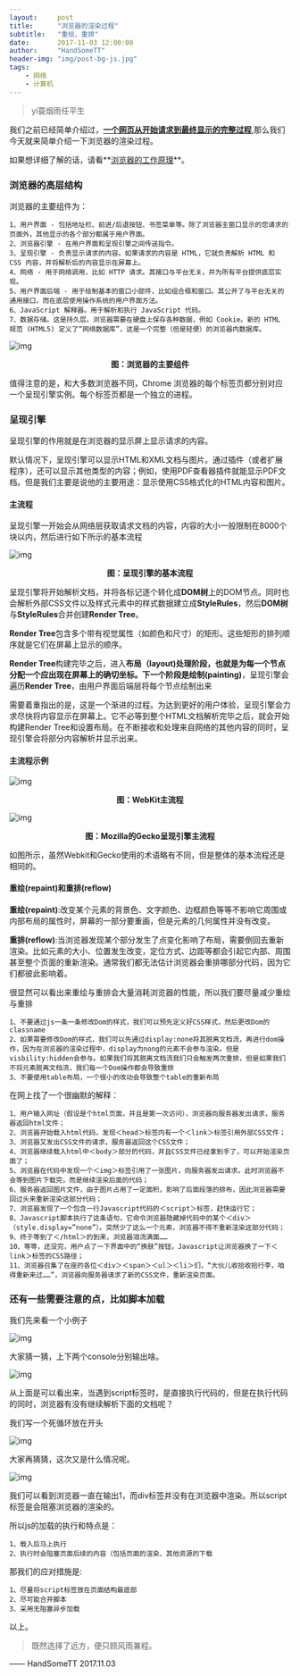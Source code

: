 ```yaml
---
layout:     post
title:      "浏览器的渲染过程"
subtitle: 	"重绘、重排"
date:       2017-11-03 12:00:00
author:     "HandSomeTT"
header-img: "img/post-bg-js.jpg"
tags:
    - 网络
    - 计算机
---
```



>yi蓑烟雨任平生


我们之前已经简单介绍过，**[一个网页从开始请求到最终显示的完整过程](/2017/10/25/HTML-mianshi-zongjie/index.html)**,那么我们今天就来简单介绍一下浏览器的渲染过程。

如果想详细了解的话，请看**[浏览器的工作原理](https://www.html5rocks.com/zh/tutorials/internals/howbrowserswork/)**。

### 浏览器的高层结构

浏览器的主要组件为：

	1、用户界面 - 包括地址栏、前进/后退按钮、书签菜单等。除了浏览器主窗口显示的您请求的页面外，其他显示的各个部分都属于用户界面。
	2、浏览器引擎 - 在用户界面和呈现引擎之间传送指令。
	3、呈现引擎 - 负责显示请求的内容。如果请求的内容是 HTML，它就负责解析 HTML 和 CSS 内容，并将解析后的内容显示在屏幕上。
	4、网络 - 用于网络调用，比如 HTTP 请求。其接口与平台无关，并为所有平台提供底层实现。
	5、用户界面后端 - 用于绘制基本的窗口小部件，比如组合框和窗口。其公开了与平台无关的通用接口，而在底层使用操作系统的用户界面方法。
	6、JavaScript 解释器。用于解析和执行 JavaScript 代码。
	7、数据存储。这是持久层。浏览器需要在硬盘上保存各种数据，例如 Cookie。新的 HTML 规范 (HTML5) 定义了“网络数据库”，这是一个完整（但是轻便）的浏览器内数据库。


![img](/img/in-post/post-xuanran-yuanli/components.png)
<strong><center>图：浏览器的主要组件</center></strong>

值得注意的是，和大多数浏览器不同，Chrome 浏览器的每个标签页都分别对应一个呈现引擎实例。每个标签页都是一个独立的进程。


### 呈现引擎

呈现引擎的作用就是在浏览器的显示屏上显示请求的内容。

默认情况下，呈现引擎可以显示HTML和XML文档与图片。通过插件（或者扩展程序），还可以显示其他类型的内容；例如，使用PDF查看器插件就能显示PDF文档。但是我们主要是说他的主要用途：显示使用CSS格式化的HTML内容和图片。

#### 主流程

呈现引擎一开始会从网络层获取请求文档的内容，内容的大小一般限制在8000个块以内，然后进行如下所示的基本流程

![img](/img/in-post/post-xuanran-yuanli/flow.png)
<strong><center>图：呈现引擎的基本流程</center></strong>

呈现引擎将开始解析文档，并将各标记逐个转化成**DOM树**上的DOM节点。同时也会解析外部CSS文件以及样式元素中的样式数据建立成**StyleRules**，然后**DOM树**与**StyleRules**合并创建**Render Tree**。

**Render Tree**包含多个带有视觉属性（如颜色和尺寸）的矩形。这些矩形的排列顺序就是它们在屏幕上显示的顺序。

**Render Tree**构建完毕之后，进入**布局（layout)**处理阶段，也就是为每一个节点分配一个应出现在屏幕上的确切坐标。下一个阶段是**绘制(painting)**，呈现引擎会遍历**Render Tree**，由用户界面后端层将每个节点绘制出来

需要着重指出的是，这是一个渐进的过程。为达到更好的用户体验，呈现引擎会力求尽快将内容显示在屏幕上。它不必等到整个HTML文档解析完毕之后，就会开始构建Render Tree和设置布局。在不断接收和处理来自网络的其他内容的同时，呈现引擎会将部分内容解析并显示出来。

#### 主流程示例

![img](/img/in-post/post-xuanran-yuanli/webkitflow.png)
<strong><center>图：WebKit主流程</center></strong>

![img](/img/in-post/post-xuanran-yuanli/geckoflow.jpg)
<strong><center>图：Mozilla的Gecko呈现引擎主流程</center></strong>

如图所示，虽然Webkit和Gecko使用的术语略有不同，但是整体的基本流程还是相同的。


#### 重绘(repaint)和重排(reflow)

**重绘(repaint)**:改变某个元素的背景色、文字颜色、边框颜色等等不影响它周围或内部布局的属性时，屏幕的一部分要重画，但是元素的几何属性并没有改变。

**重排(reflow)**:当浏览器发现某个部分发生了点变化影响了布局，需要倒回去重新渲染。比如元素的大小、位置发生改变，定位方式、边距等都会引起它内部、周围甚至整个页面的重新渲染。通常我们都无法估计浏览器会重排哪部分代码，因为它们都彼此影响着。

很显然可以看出来重绘与重排会大量消耗浏览器的性能，所以我们要尽量减少重绘与重排

	1、不要通过js一条一条修改Dom的样式，我们可以预先定义好CSS样式，然后更改Dom的classname
	2、如果需要修改Dom的样式，我们可以先通过display:none将其脱离文档流，再进行dom操作，因为在浏览器的渲染过程中，display为nong的元素不会参与渲染。但是visbility:hidden会参与。如果我们将其脱离文档流我们只会触发两次重排，但是如果我们不将元素脱离文档流，我们每一个Dom操作都会导致重排
	3、不要使用table布局，一个很小的改动会导致整个table的重新布局



在网上找了一个很幽默的解释：

	1、用户输入网址（假设是个html页面，并且是第一次访问），浏览器向服务器发出请求，服务器返回html文件； 
	2、浏览器开始载入html代码，发现＜head＞标签内有一个＜link＞标签引用外部CSS文件； 
	3、浏览器又发出CSS文件的请求，服务器返回这个CSS文件； 
	4、浏览器继续载入html中＜body＞部分的代码，并且CSS文件已经拿到手了，可以开始渲染页面了； 
	5、浏览器在代码中发现一个＜img＞标签引用了一张图片，向服务器发出请求。此时浏览器不会等到图片下载完，而是继续渲染后面的代码； 
	6、服务器返回图片文件，由于图片占用了一定面积，影响了后面段落的排布，因此浏览器需要回过头来重新渲染这部分代码； 
	7、浏览器发现了一个包含一行Javascript代码的＜script＞标签，赶快运行它； 
	8、Javascript脚本执行了这条语句，它命令浏览器隐藏掉代码中的某个＜div＞ （style.display=”none”）。突然少了这么一个元素，浏览器不得不重新渲染这部分代码； 
	9、终于等到了＜/html＞的到来，浏览器泪流满面…… 
	10、等等，还没完，用户点了一下界面中的“换肤”按钮，Javascript让浏览器换了一下＜link＞标签的CSS路径； 
	11、浏览器召集了在座的各位＜div＞＜span＞＜ul＞＜li＞们，“大伙儿收拾收拾行李，咱得重新来过……”，浏览器向服务器请求了新的CSS文件，重新渲染页面。


### 还有一些需要注意的点，比如脚本加载

我们先来看一个小例子

![img](/img/in-post/post-xuanran-yuanli/demo.png)

大家猜一猜，上下两个console分别输出啥。

![img](/img/in-post/post-xuanran-yuanli/answer1.png)

从上面是可以看出来，当遇到script标签时，是直接执行代码的，但是在执行代码的同时，浏览器有没有继续解析下面的文档呢？

我们写一个死循环放在开头

![img](/img/in-post/post-xuanran-yuanli/demo2.png)

大家再猜猜，这次又是什么情况呢。

![img](/img/in-post/post-xuanran-yuanli/answer2.png)

我们可以看到浏览器一直在输出1，而div标签并没有在浏览器中渲染。所以script标签是会阻塞浏览器的渲染的。

所以js的加载的执行和特点是：
	
	1、载入后马上执行
	2、执行时会阻塞页面后续的内容（包括页面的渲染、其他资源的下载

那我们的应对措施是:

	1、尽量将script标签放在页面结构最底部
	2、尽可能合并脚本
	3、采用无阻塞异步加载


以上。





>既然选择了远方，便只顾风雨兼程。

—— HandSomeTT 2017.11.03